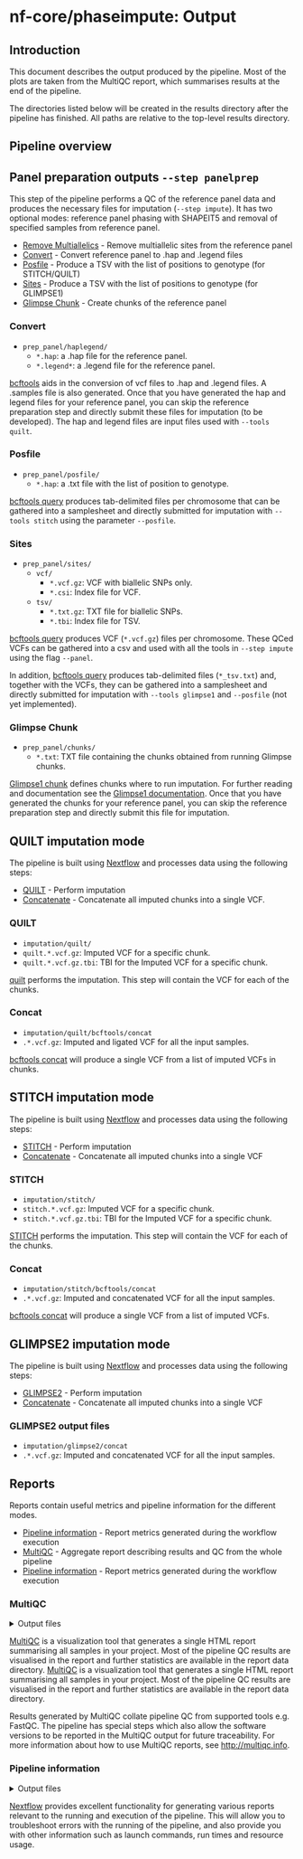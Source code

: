 # nf-core/phaseimpute: Output

## Introduction

This document describes the output produced by the pipeline. Most of the plots are taken from the MultiQC report, which summarises results at the end of the pipeline.

The directories listed below will be created in the results directory after the pipeline has finished. All paths are relative to the top-level results directory.

<!-- TODO nf-core: Write this documentation describing your workflow's output -->

## Pipeline overview

## Panel preparation outputs `--step panelprep`

This step of the pipeline performs a QC of the reference panel data and produces the necessary files for imputation (`--step impute`). It has two optional modes: reference panel phasing with SHAPEIT5 and removal of specified samples from reference panel.

- [Remove Multiallelics](#multiallelics) - Remove multiallelic sites from the reference panel
- [Convert](#convert) - Convert reference panel to .hap and .legend files
- [Posfile](#posfile) - Produce a TSV with the list of positions to genotype (for STITCH/QUILT)
- [Sites](#sites) - Produce a TSV with the list of positions to genotype (for GLIMPSE1)
- [Glimpse Chunk](#glimpse) - Create chunks of the reference panel

### Convert

- `prep_panel/haplegend/`
  - `*.hap`: a .hap file for the reference panel.
  - `*.legend*`: a .legend file for the reference panel.

[bcftools](https://samtools.github.io/bcftools/bcftools.html) aids in the conversion of vcf files to .hap and .legend files. A .samples file is also generated. Once that you have generated the hap and legend files for your reference panel, you can skip the reference preparation step and directly submit these files for imputation (to be developed). The hap and legend files are input files used with `--tools quilt`.

### Posfile

- `prep_panel/posfile/`
  - `*.hap`: a .txt file with the list of position to genotype.

[bcftools query](https://samtools.github.io/bcftools/bcftools.html) produces tab-delimited files per chromosome that can be gathered into a samplesheet and directly submitted for imputation with `--tools stitch` using the parameter `--posfile`.

### Sites

- `prep_panel/sites/`
  - `vcf/`
    - `*.vcf.gz`: VCF with biallelic SNPs only.
    - `*.csi`: Index file for VCF.
  - `tsv/`
    - `*.txt.gz`: TXT file for biallelic SNPs.
    - `*.tbi`: Index file for TSV.

[bcftools query](https://samtools.github.io/bcftools/bcftools.html) produces VCF (`*.vcf.gz`) files per chromosome. These QCed VCFs can be gathered into a csv and used with all the tools in `--step impute` using the flag `--panel`.

In addition, [bcftools query](https://samtools.github.io/bcftools/bcftools.html) produces tab-delimited files (`*_tsv.txt`) and, together with the VCFs, they can be gathered into a samplesheet and directly submitted for imputation with `--tools glimpse1` and `--posfile` (not yet implemented).

### Glimpse Chunk

- `prep_panel/chunks/`
  - `*.txt`: TXT file containing the chunks obtained from running Glimpse chunks.

[Glimpse1 chunk](https://odelaneau.github.io/GLIMPSE/) defines chunks where to run imputation. For further reading and documentation see the [Glimpse1 documentation](https://odelaneau.github.io/GLIMPSE/glimpse1/commands.html). Once that you have generated the chunks for your reference panel, you can skip the reference preparation step and directly submit this file for imputation.

## QUILT imputation mode

The pipeline is built using [Nextflow](https://www.nextflow.io/) and processes data using the following steps:

- [QUILT](#quilt) - Perform imputation
- [Concatenate](#concatenate) - Concatenate all imputed chunks into a single VCF.

### QUILT

- `imputation/quilt/`
- `quilt.*.vcf.gz`: Imputed VCF for a specific chunk.
- `quilt.*.vcf.gz.tbi`: TBI for the Imputed VCF for a specific chunk.

[quilt](https://github.com/rwdavies/QUILT) performs the imputation. This step will contain the VCF for each of the chunks.

### Concat

- `imputation/quilt/bcftools/concat`
- `.*.vcf.gz`: Imputed and ligated VCF for all the input samples.

[bcftools concat](https://samtools.github.io/bcftools/bcftools.html) will produce a single VCF from a list of imputed VCFs in chunks.

## STITCH imputation mode

The pipeline is built using [Nextflow](https://www.nextflow.io/) and processes data using the following steps:

- [STITCH](#stitch) - Perform imputation
- [Concatenate](#concatenate) - Concatenate all imputed chunks into a single VCF

### STITCH

- `imputation/stitch/`
- `stitch.*.vcf.gz`: Imputed VCF for a specific chunk.
- `stitch.*.vcf.gz.tbi`: TBI for the Imputed VCF for a specific chunk.

[STITCH](https://github.com/rwdavies/STITCH) performs the imputation. This step will contain the VCF for each of the chunks.

### Concat

- `imputation/stitch/bcftools/concat`
- `.*.vcf.gz`: Imputed and concatenated VCF for all the input samples.

[bcftools concat](https://samtools.github.io/bcftools/bcftools.html) will produce a single VCF from a list of imputed VCFs.

## GLIMPSE2 imputation mode

The pipeline is built using [Nextflow](https://www.nextflow.io/) and processes data using the following steps:

- [GLIMPSE2](#glimpse2) - Perform imputation
- [Concatenate](#concatenate) - Concatenate all imputed chunks into a single VCF

### GLIMPSE2 output files

- `imputation/glimpse2/concat`
- `.*.vcf.gz`: Imputed and concatenated VCF for all the input samples.

## Reports

Reports contain useful metrics and pipeline information for the different modes.

- [Pipeline information](#pipeline-information) - Report metrics generated during the workflow execution
- [MultiQC](#multiqc) - Aggregate report describing results and QC from the whole pipeline
- [Pipeline information](#pipeline-information) - Report metrics generated during the workflow execution

### MultiQC

<details markdown="1">
<summary>Output files</summary>

- `multiqc/`
  - `multiqc_report.html`: a standalone HTML file that can be viewed in your web browser.
  - `multiqc_data/`: directory containing parsed statistics from the different tools used in the pipeline.
  - `multiqc_plots/`: directory containing static images from the report in various formats.

</details>

[MultiQC](http://multiqc.info) is a visualization tool that generates a single HTML report summarising all samples in your project. Most of the pipeline QC results are visualised in the report and further statistics are available in the report data directory.
[MultiQC](http://multiqc.info) is a visualization tool that generates a single HTML report summarising all samples in your project. Most of the pipeline QC results are visualised in the report and further statistics are available in the report data directory.

Results generated by MultiQC collate pipeline QC from supported tools e.g. FastQC. The pipeline has special steps which also allow the software versions to be reported in the MultiQC output for future traceability. For more information about how to use MultiQC reports, see <http://multiqc.info>.

### Pipeline information

<details markdown="1">
<summary>Output files</summary>

- `pipeline_info/`
  - Reports generated by Nextflow: `execution_report.html`, `execution_timeline.html`, `execution_trace.txt` and `pipeline_dag.dot`/`pipeline_dag.svg`.
  - Reports generated by the pipeline: `pipeline_report.html`, `pipeline_report.txt` and `software_versions.yml`. The `pipeline_report*` files will only be present if the `--email` / `--email_on_fail` parameter's are used when running the pipeline.
  - Reformatted samplesheet files used as input to the pipeline: `samplesheet.valid.csv`.
  - Parameters used by the pipeline run: `params.json`.

</details>

[Nextflow](https://www.nextflow.io/docs/latest/tracing.html) provides excellent functionality for generating various reports relevant to the running and execution of the pipeline. This will allow you to troubleshoot errors with the running of the pipeline, and also provide you with other information such as launch commands, run times and resource usage.
